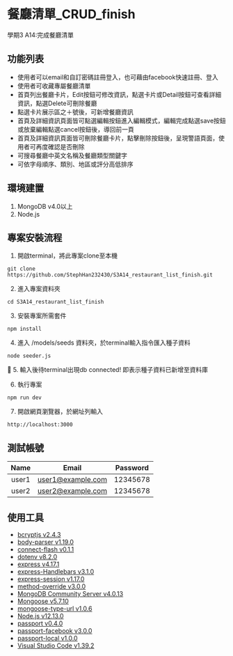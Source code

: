 # 餐廳清單_CRUD_finish

學期3 A14:完成餐廳清單

## 功能列表

- 使用者可以email和自訂密碼註冊登入，也可藉由facebook快速註冊、登入
- 使用者可收藏專屬餐廳清單
- 首頁列出餐廳卡片，Edit按鈕可修改資訊，點選卡片或Detail按鈕可查看詳細資訊，點選Delete可刪除餐廳
- 點選卡片展示區之＋號後，可新增餐廳資訊
- 首頁及詳細資訊頁面皆可點選編輯按鈕進入編輯模式，編輯完成點選save按鈕或放棄編輯點選cancel按鈕後，導回前一頁
- 首頁及詳細資訊頁面皆可刪除餐廳卡片，點擊刪除按鈕後，呈現警語頁面，使用者可再度確認是否刪除
- 可搜尋餐廳中英文名稱及餐廳類型關鍵字
- 可依字母順序、類別、地區或評分高低排序

## 環境建置
1. MongoDB v4.0以上
2. Node.js

## 專案安裝流程
1. 開啟terminal，將此專案clone至本機

```
git clone https://github.com/StephHan232430/S3A14_restaurant_list_finish.git
```

2. 進入專案資料夾

```
cd S3A14_restaurant_list_finish
```

3. 安裝專案所需套件

```
npm install
```

4. 進入 /models/seeds 資料夾，於terminal輸入指令匯入種子資料

```
node seeder.js
```

5. 輸入後待terminal出現db connected! 即表示種子資料已新增至資料庫

6. 執行專案
```
npm run dev
```

7. 開啟網頁瀏覽器，於網址列輸入
```
http://localhost:3000
```

## 測試帳號

| Name  | Email             | Password |
| :---: | :---------------: |:--------:|
| user1 | user1@example.com | 12345678 |
| user2 | user2@example.com | 12345678 |

## 使用工具

- [bcryptjs v2.4.3](https://www.npmjs.com/package/bcryptjs)
- [body-parser v1.19.0](https://www.npmjs.com/package/body-parser)
- [connect-flash v0.1.1](https://www.npmjs.com/package/connect-flash)
- [dotenv v8.2.0](https://www.npmjs.com/package/dotenv)
- [express v4.17.1](https://expressjs.com/zh-tw/)
- [express-Handlebars v3.1.0](https://github.com/ericf/express-handlebars)
- [express-session v1.17.0](https://www.npmjs.com/package/express-session)
- [method-override v3.0.0](https://www.npmjs.com/package/method-override)
- [MongoDB Community Server v4.0.13](https://www.mongodb.com/download-center/community)
- [Mongoose v5.7.10](https://www.npmjs.com/package/mongoose)
- [mongoose-type-url v1.0.6](https://www.npmjs.com/package/mongoose-type-url)
- [Node.js v12.13.0](https://nodejs.org/en/)
- [passport v0.4.0](https://www.npmjs.com/package/passport)
- [passport-facebook v3.0.0](https://www.npmjs.com/package/passport-facebook)
- [passport-local v1.0.0](https://www.npmjs.com/package/passport-local)
- [Visual Studio Code v1.39.2](https://code.visualstudio.com/)